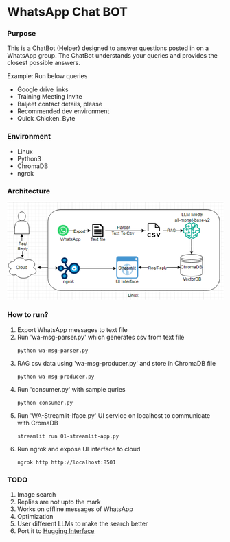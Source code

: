 # WhatsApp Chat BOT
### Purpose
This is a ChatBot (Helper) designed to answer questions posted in on a WhatsApp group. The ChatBot understands your queries and provides the closest possible answers.

Example: Run below queries
- Google drive links
- Training Meeting Invite
- Baljeet contact details, please
- Recommended dev environment
- Quick_Chicken_Byte

### Environment
- Linux
- Python3
- ChromaDB
- ngrok

### Architecture
![Alt text here](diagrams/architecture.png)
### How to run?
1. Export WhatsApp messages to text file
1. Run 'wa-msg-parser.py' which generates csv from text file
    ```Shell
    python wa-msg-parser.py
    ```
1. RAG csv data using 'wa-msg-producer.py' and store in ChromaDB
file
    ```Shell
    python wa-msg-producer.py
    ```
1. Run 'consumer.py' with sample quries
    ```Shell
    python consumer.py
    ```
1. Run 'WA-Streamlit-Iface.py' UI service on localhost to communicate with CromaDB
    ```Shell
    streamlit run 01-streamlit-app.py
    ```
1. Run ngrok and expose UI interface to cloud
    ```Shell
    ngrok http http://localhost:8501
    ```

### TODO
1. Image search
1. Replies are not upto the mark
1. Works on offline messages of WhatsApp
1. Optimization
1. User different LLMs to make the search better
1. Port it to [Hugging Interface](https://huggingface.co/)